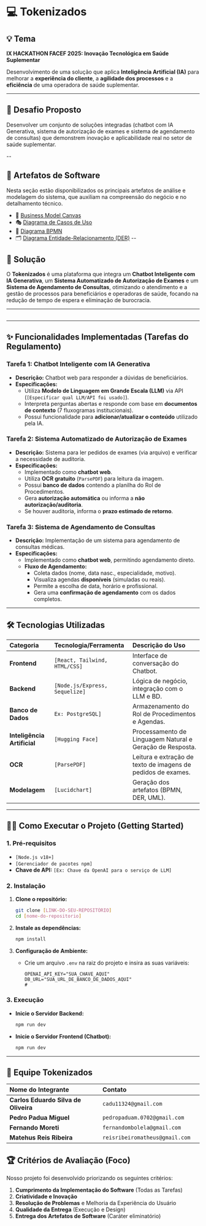 # 💻 Tokenizados

## 💡 Tema

**IX HACKATHON FACEF 2025: Inovação Tecnológica em Saúde Suplementar**

Desenvolvimento de uma solução que aplica **Inteligência Artificial (IA)** para melhorar a **experiência do cliente**, a **agilidade dos processos** e a **eficiência** de uma operadora de saúde suplementar.

---

## 🎯 Desafio Proposto

Desenvolver um conjunto de soluções integradas (chatbot com IA Generativa, sistema de autorização de exames e sistema de agendamento de consultas) que demonstrem inovação e aplicabilidade real no setor de saúde suplementar.

--
## 📌 Artefatos de Software

Nesta seção estão disponibilizados os principais artefatos de análise e modelagem do sistema, que auxiliam na compreensão do negócio e no detalhamento técnico.

- 📝 [Business Model Canvas]((https://www.canva.com/design/DAG0PbxLx6s/vIMXw-o3QoWtvr0zTunRww/edit?utm_content=DAG0PbxLx6s&utm_campaign=designshare&utm_medium=link2&utm_source=sharebutton))
- 🎭 [Diagrama de Casos de Uso]([link_aqui](https://www.canva.com/design/DAG0LW1lcc8/wUhsOKllU4cEVM8r6NjFig/edit?utm_content=DAG0LW1lcc8&utm_campaign=designshare&utm_medium=link2&utm_source=sharebutton))
- 🔄 [Diagrama BPMN]([link_aqui](https://lucid.app/lucidchart/fb30f3c7-c8be-488e-8838-55a969eee649/edit?viewport_loc=-1562%2C-2056%2C6631%2C2900%2Cm-5o7ONTd-nK&invitationId=inv_5e7ffd0e-1184-4b98-a5b4-f63e769a2554))
- 🗂️ [Diagrama Entidade-Relacionamento (DER)]([link_aqui](https://app.brmodeloweb.com/#!/publicview/68d8e8255e31ebea4713f302))
--

## 🚀 Solução

O **Tokenizados** é uma plataforma que integra um **Chatbot Inteligente com IA Generativa**, um **Sistema Automatizado de Autorização de Exames** e um **Sistema de Agendamento de Consultas**, otimizando o atendimento e a gestão de processos para beneficiários e operadoras de saúde, focando na redução de tempo de espera e eliminação de burocracia.

---
## 
---

## ✨ Funcionalidades Implementadas (Tarefas do Regulamento)

### Tarefa 1: Chatbot Inteligente com IA Generativa

* **Descrição:** Chatbot web para responder a dúvidas de beneficiários.
* **Especificações:**
    * Utiliza **Modelo de Linguagem em Grande Escala (LLM)** via API (`[Especificar qual LLM/API foi usado]`).
    * Interpreta perguntas abertas e responde com base em **documentos de contexto** (7 fluxogramas institucionais).
    * Possui funcionalidade para **adicionar/atualizar o conteúdo** utilizado pela IA.

### Tarefa 2: Sistema Automatizado de Autorização de Exames

* **Descrição:** Sistema para ler pedidos de exames (via arquivo) e verificar a necessidade de auditoria.
* **Especificações:**
    * Implementado como **chatbot web**.
    * Utiliza **OCR gratuito** (`ParsePDF`) para leitura da imagem.
    * Possui **banco de dados** contendo a planilha do Rol de Procedimentos.
    * Gera **autorização automática** ou informa a **não autorização/auditoria**.
    * Se houver auditoria, informa o **prazo estimado de retorno**.

### Tarefa 3: Sistema de Agendamento de Consultas

* **Descrição:** Implementação de um sistema para agendamento de consultas médicas.
* **Especificações:**
    * Implementado como **chatbot web**, permitindo agendamento direto.
    * **Fluxo de Agendamento:**
        * Coleta dados (nome, data nasc., especialidade, motivo).
        * Visualiza agendas **disponíveis** (simuladas ou reais).
        * Permite a escolha de data, horário e profissional.
        * Gera uma **confirmação de agendamento** com os dados completos.

---

## 🛠️ Tecnologias Utilizadas

| Categoria | Tecnologia/Ferramenta | Descrição do Uso |
| :--- | :--- | :--- |
| **Frontend** | `[React, Tailwind, HTML/CSS]` | Interface de conversação do Chatbot. |
| **Backend** | `[Node.js/Express, Sequelize]` | Lógica de negócio, integração com o LLM e BD. |
| **Banco de Dados** | `Ex: PostgreSQL]` | Armazenamento do Rol de Procedimentos e Agendas. |
| **Inteligência Artificial** | `[Hugging Face]` | Processamento de Linguagem Natural e Geração de Resposta. |
| **OCR** | `[ParsePDF]` | Leitura e extração de texto de imagens de pedidos de exames. |
| **Modelagem** | `[Lucidchart]` | Geração dos artefatos (BPMN, DER, UML). |

---

## 🧑‍💻 Como Executar o Projeto (Getting Started)

### 1. Pré-requisitos

* `[Node.js v18+]`
* `[Gerenciador de pacotes npm]`
* **Chave de API:** `[Ex: Chave da OpenAI para o serviço de LLM]`

### 2. Instalação

1.  **Clone o repositório:**
    ```bash
    git clone [LINK-DO-SEU-REPOSITÓRIO]
    cd [nome-do-repositorio]
    ```

2.  **Instale as dependências:**
    ```bash
    npm install
    ```

3.  **Configuração de Ambiente:**
    * Crie um arquivo `.env` na raiz do projeto e insira as suas variáveis:
        ```env
        OPENAI_API_KEY="SUA_CHAVE_AQUI"
        DB_URL="SUA_URL_DE_BANCO_DE_DADOS_AQUI"
        # 
        ```

### 3. Execução

* **Inicie o Servidor Backend:**
    ```bash
    npm run dev
    ```
* **Inicie o Servidor Frontend (Chatbot):**
    ```bash
    npm run dev
    ```

---

## 👥 Equipe Tokenizados

| Nome do Integrante | Contato | |
| :--- | :--- | :--- |
| **Carlos Eduardo Silva de Oliveira** | `cadu11324@gmail.com` | 
| **Pedro Padua Miguel** | `pedropaduam.0702@gmail.com` |
| **Fernando Moreti** | `fernandombolela@gmail.com` |
| **Matehus Reis Ribeira** | `reisribeiromatheus@gmail.com` 
## 🏆 Critérios de Avaliação (Foco)

Nosso projeto foi desenvolvido priorizando os seguintes critérios:

1.  **Cumprimento da Implementação do Software** (Todas as Tarefas)
2.  **Criatividade e Inovação**
3.  **Resolução de Problemas** e Melhoria da Experiência do Usuário
4.  **Qualidade da Entrega** (Execução e Design)
5.  **Entrega dos Artefatos de Software** (Caráter eliminatório)
